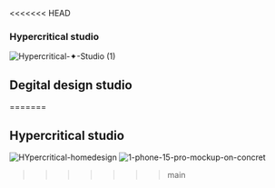 <<<<<<< HEAD
### Hypercritical studio
![Hypercritical-✦-Studio (1)](https://github.com/Hypercritical-studio/Hypercritical-studio.github.io/assets/43224578/52b28945-cbbb-4b3b-8771-45ea198c8aff)
## Degital design studio
=======
## Hypercritical studio

![HYpercritical-homedesign](https://github.com/vickkie/Hypercritical/assets/43224578/f7175aa1-872b-4c9b-8d23-ead0cb8dbe94)
![1-phone-15-pro-mockup-on-concret](https://github.com/vickkie/Hypercritical/assets/43224578/3fc4150d-cbb6-48a4-b741-71934def024a)
>>>>>>> main
